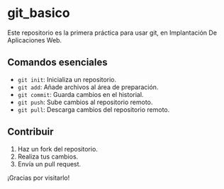 # git_basico

Este repositorio es la primera práctica para usar git, en Implantación De Aplicaciones Web.

## Comandos esenciales

- `git init`: Inicializa un repositorio.
- `git add`: Añade archivos al área de preparación.
- `git commit`: Guarda cambios en el historial.
- `git push`: Sube cambios al repositorio remoto.
- `git pull`: Descarga cambios del repositorio remoto.

## Contribuir

1. Haz un fork del repositorio.
2. Realiza tus cambios.
3. Envía un pull request.

¡Gracias por visitarlo!
